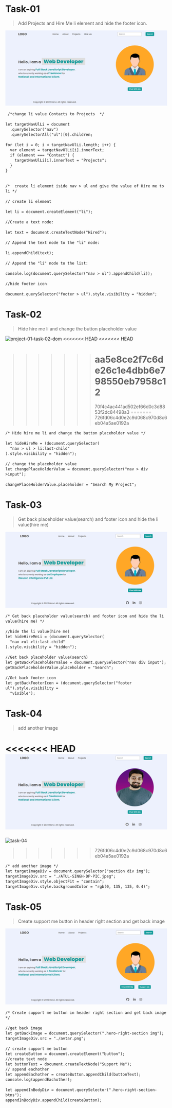 # Task-01

> Add Projects and Hire Me li element and hide the footer icon.

![task-01-img](./firstAssignmentImage/task1Output.png)

 <!--Add Projects and Hire Me li element and hide the footer icon. -->

```
 /*change li value Contacts to Projects  */

let targetNavUlLi = document
  .querySelector("nav")
  .querySelectorAll("ul")[0].children;

for (let i = 0; i < targetNavUlLi.length; i++) {
  var element = targetNavUlLi[i].innerText;
  if (element === "Contact") {
    targetNavUlLi[i].innerText = "Projects";
  }
}


/*  create li element iside nav > ul and give the value of Hire me to li */

// create li element

let li = document.createElement("li");

//Create a text node:

let text = document.createTextNode("Hired");

// Append the text node to the "li" node:

li.appendChild(text);

// Append the "li" node to the list:

console.log(document.querySelector("nav > ul").appendChild(li));

//hide footer icon

document.querySelector("footer > ul").style.visibility = "hidden";

```

# Task-02

> Hide hire me li and change the button placeholder value

![project-01-task-02-dom](https://user-images.githubusercontent.com/112545072/216216359-0c0b766a-afb6-421c-af76-e04002f99486.jpg)
<<<<<<< HEAD
<<<<<<< HEAD

> > > > > > > # aa5e8ce2f7c6de26c1e4dbb6e798550eb7958c12
> > > > > > >
> > > > > > > 70f4c4ac441ad502ef66d0c3d8853f2dc84498a3
=======
>>>>>>> 726fd06c4d0e2c9d068c970d8c6eb04a5ae0192a

```
/* Hide hire me li and change the button placeholder value */

let hideHireMe = (document.querySelector(
  "nav > ul > li:last-child"
).style.visibility = "hidden");

// change the placeholder value
let changePlaceHolderValue = document.querySelector("nav > div >input");

changePlaceHolderValue.placeholder = "Search My Project";

```

# Task-03

> Get back placeholder value(search) and footer icon and hide the li value(hire me)

![task-03-img](./firstAssignmentImage/task3Output.png)

```
/* Get back placeholder value(search) and footer icon and hide the li value(hire me) */

//hide the li value(hire me)
let hideHireMeLi = (document.querySelector(
  "nav >ul >li:last-child"
).style.visibility = "hidden");

//Get back placeholder value(search)
let getBackPlaceholderValue = document.querySelector("nav div input");
getBackPlaceholderValue.placeholder = "Search";

//Get back footer icon
let getBackFooterIcon = (document.querySelector("footer ul").style.visibility =
  "visible");

```

# Task-04

> add another image

<<<<<<< HEAD
![task-04-img](./firstAssignmentImage/task4Output.png)
=======
![task-04](https://user-images.githubusercontent.com/112545072/216225770-12006add-1317-4a6a-9a43-524f5a166ed9.jpg)
>>>>>>> 726fd06c4d0e2c9d068c970d8c6eb04a5ae0192a

```
/* add another image */
let targetImageDiv = document.querySelector("section div img");
targetImageDiv.src = "./ATUL-SINGH-DP-PIC.jpeg";
targetImageDiv.style.objectFit = "contain";
targetImageDiv.style.backgroundColor = "rgb(0, 135, 135, 0.4)";

```

# Task-05

> Create support me button in header right section and get back image

![task-05-img](./firstAssignmentImage/task5Output.png)

```
/* Create support me button in header right section and get back image */

//get back image
let getBackImage = document.querySelector(".hero-right-section img");
targetImageDiv.src = "./avtar.png";

// create support me button
let createButton = document.createElement("button");
//create text node
let buttonText = document.createTextNode("Support Me");
// append eachother
let appendEachother = createButton.appendChild(buttonText);
console.log(appendEachother);

let appendInBodyDiv = document.querySelector(".hero-right-section-btns");
appendInBodyDiv.appendChild(createButton);

```
